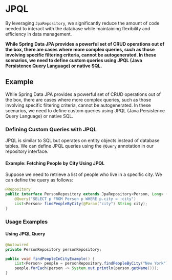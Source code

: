 # JPQL
By leveraging `JpaRepository`, we significantly reduce the amount of code needed to interact with the database while maintaining flexibility and efficiency in data management.

**While Spring Data JPA provides a powerful set of CRUD operations out of the box, there are cases where more complex queries, such as those involving specific filtering criteria, cannot be autogenerated. In these scenarios, we need to define custom queries using JPQL (Java Persistence Query Language) or native SQL.**

## Example

While Spring Data JPA provides a powerful set of CRUD operations out of the box, there are cases where more complex queries, such as those involving specific filtering criteria, cannot be autogenerated. In these scenarios, we need to define custom queries using JPQL (Java Persistence Query Language) or native SQL.

### **Defining Custom Queries with JPQL**
JPQL is similar to SQL but operates on entity objects instead of database tables. We can define JPQL queries using the `@Query` annotation in our repository interface.

#### **Example: Fetching People by City Using JPQL**
Suppose we need to retrieve a list of people who live in a specific city. We can define the query as follows:

```java
@Repository
public interface PersonRepository extends JpaRepository<Person, Long> {
    @Query("SELECT p FROM Person p WHERE p.city = :city")
    List<Person> findPeopleByCity(@Param("city") String city);
}
```

### **Usage Examples**
#### **Using JPQL Query**
```java
@Autowired
private PersonRepository personRepository;

public void findPeopleInCityExample() {
    List<Person> people = personRepository.findPeopleByCity("New York");
    people.forEach(person -> System.out.println(person.getName()));
}
```
